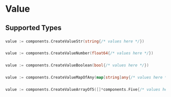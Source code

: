 # Value


## Supported Types

### 

```go
value := components.CreateValueStr(string{/* values here */})
```

### 

```go
value := components.CreateValueNumber(float64{/* values here */})
```

### 

```go
value := components.CreateValueBoolean(bool{/* values here */})
```

### 

```go
value := components.CreateValueMapOfAny(map[string]any{/* values here */})
```

### 

```go
value := components.CreateValueArrayOf5([]*components.Five{/* values here */})
```

